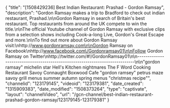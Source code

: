 {
    "title": "[1508429236] Best Indian Restaurant: Prashad - Gordon Ramsay",
    "description": "Gordon Ramsay makes a trip to Bradford to check out indian restaurant, Prashad.\n\nGordon Ramsay in search of Britain's best restaurant. Top restaurants from around the UK compete to win the title.\n\nThe official Youtube channel of Gordon Ramsay with exclusive clips from a selection shows including Cook-a-long Live, Gordon's Great Escape and more.\n\nTo find out more about Gordon Ramsay visit:\nhttp:\/\/www.gordonramsay.com\n\nGordon Ramsay on Facebook\nhttp:\/\/www.facebook.com\/Gordonramsay01\n\nFollow Gordon Ramsay on Twitter\nhttp:\/\/twitter.com\/#!\/GordonRamsay01\n\n----------------------------------------------------------------------------\n\n\"gordon ramsay\" michelin star Hell's Kitchen nightmares The F Word Cooking Restaurant Savoy Connaught Boxwood Cafe \"gordon ramsey\" petrus maze savoy grill menus summer autumn spring menus \"christmas recipe\"",
    "channelid": "123179145",
    "videoid": "123179381",
    "date_created": "1315909383",
    "date_modified": "1508373264",
    "type": "captivate",
    "layout": "channelVideo",
    "url": "\/gcn-channel\/best-indian-restaurant-prashad-gordon-ramsay\/123179145-123179381"
}